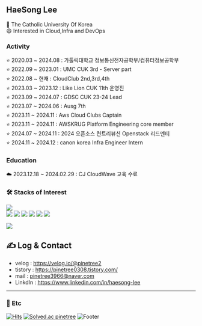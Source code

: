 

## HaeSong Lee 
🏫 The Catholic University Of Korea <br>
😄 Interested in Cloud,Infra and DevOps

<!--START_SECTION:badges-->
<!--END_SECTION:badges-->

###  Activity
⭐️ 2020.03 ~ 2024.08 : 가톨릭대학교 정보통신전자공학부/컴퓨터정보공학부 <br> 
⭐️ 2022.09 ~ 2023.01 : UMC CUK 3rd - Server part <br>
⭐️ 2022.08 ~ 현재 : CloudClub 2nd,3rd,4th<br>
⭐️ 2023.03 ~ 2023.12 : Like Lion CUK 11th 운영진 <br>
⭐️ 2023.09 ~ 2024.07 : GDSC CUK 23-24 Lead<br>
⭐️ 2023.07 ~ 2024.06 : Ausg 7th<br>
⭐️ 2023.11 ~ 2024.11 : Aws Cloud Clubs Captain<br>
⭐️ 2023.11 ~ 2024.11 : AWSKRUG Platform Engineering core member<br>
⭐️ 2024.07 ~ 2024.11 : 2024 오픈소스 컨트리뷰션 Openstack 리드멘티 <br>
⭐️ 2024.11 ~ 2024.12 : canon korea Infra Engineer Intern <br>

###  Education
☁️ 2023.12.18 ~ 2024.02.29 : CJ CloudWave 교육 수료 

### 🛠️ Stacks of Interest

<img src="https://github-readme-stats.vercel.app/api/top-langs/?username=pinetree2&layout=compact"><br>
<img src="https://img.shields.io/badge/Python-3766AB?style=flat-square&logo=Python&logoColor=white"/> <img src="https://img.shields.io/badge/Aws-FFB71B?style=flat-square&logo=Amazon Aws&logoColor=white"/> <img src="https://img.shields.io/badge/Java-007396?style=flat-square&logo=Java&logoColor=white"/> <img src="https://img.shields.io/badge/Terraform-7B42BC?style=flat-square&logo=Terraform&logoColor=white"/> <img src="https://img.shields.io/badge/Docker-2496ED?style=flat-square&logo=Docker&logoColor=white"/> <img src="https://img.shields.io/badge/Kubernetes-326CE5?style=flat-square&logo=Kubernetes&logoColor=white"/>
 
![](./profile-3d-contrib/profile-green-animate.svg)


## ✍️ Log & Contact 
 - velog : https://velog.io/@pinetree2 <br>
 - tistory : https://pinetree0308.tistory.com/
 - mail : pinetree3966@naver.com <br>
 - LinkdIn : https://www.linkedin.com/in/haesong-lee
---

### 💬 Etc

[![Hits](https://hits.seeyoufarm.com/api/count/incr/badge.svg?url=https%3A%2F%2Fgithub.com%2Fpinetree2&count_bg=%230040F2&title_bg=%233D5C69&icon=awesomelists.svg&icon_color=%2308E7FF&title=hits&edge_flat=false)](https://hits.seeyoufarm.com)
[![Solved.ac
pinetree](http://mazassumnida.wtf/api/mini/generate_badge?boj=dlgothd3966)](https://solved.ac/dlgothd3966)
![Footer](https://capsule-render.vercel.app/api?type=waving&color=auto&height=200&section=footer)

 
